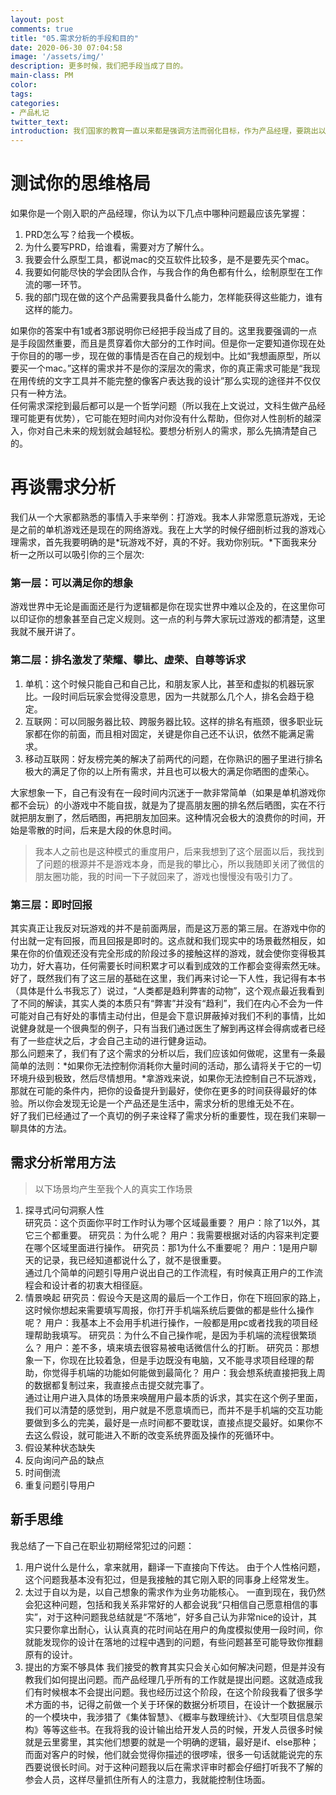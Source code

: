 ```yaml
---
layout: post
comments: true
title: "05.需求分析的手段和目的"
date: 2020-06-30 07:04:58
image: '/assets/img/'
description: 更多时候，我们把手段当成了目的。
main-class: PM
color:
tags:
categories:
- 产品札记
twitter_text:
introduction: 我们国家的教育一直以来都是强调方法而弱化目标，作为产品经理，要跳出以往的教育模式，时刻反思自己做每一件事的目的。
---
```



# 测试你的思维格局
如果你是一个刚入职的产品经理，你认为以下几点中哪种问题最应该先掌握：
1. PRD怎么写？给我一个模板。
2. 为什么要写PRD，给谁看，需要对方了解什么。
3. 我要会什么原型工具，都说mac的交互软件比较多，是不是要先买个mac。
4. 我要如何能尽快的学会团队合作，与我合作的角色都有什么，绘制原型在工作流的哪一环节。
5. 我的部门现在做的这个产品需要我具备什么能力，怎样能获得这些能力，谁有这样的能力。

如果你的答案中有1或者3那说明你已经把手段当成了目的。这里我要强调的一点是手段固然重要，而且是贯穿着你大部分的工作时间。但是你一定要知道你现在处于你目的的哪一步，现在做的事情是否在自己的规划中。比如“我想画原型，所以要买一个mac。”这样的需求并不是你的深层次的需求，你的真正需求可能是“我现在用传统的文字工具并不能完整的像客户表达我的设计”那么实现的途径并不仅仅只有一种方法。  
任何需求深挖到最后都可以是一个哲学问题（所以我在上文说过，文科生做产品经理可能更有优势），它可能在短时间内对你没有什么帮助，但你对人性剖析的越深入，你对自己未来的规划就会越轻松。要想分析别人的需求，那么先搞清楚自己的。

# 再谈需求分析
我们从一个大家都熟悉的事情入手来举例：打游戏。我本人非常愿意玩游戏，无论是之前的单机游戏还是现在的网络游戏。我在上大学的时候仔细剖析过我的游戏心理需求，首先我要明确的是*玩游戏不好，真的不好。我劝你别玩。*下面我来分析一之所以可以吸引你的三个层次:
### 第一层：可以满足你的想象
游戏世界中无论是画面还是行为逻辑都是你在现实世界中难以企及的，在这里你可以印证你的想象甚至自己定义规则。这一点的利与弊大家玩过游戏的都清楚，这里我就不展开讲了。
### 第二层：排名激发了荣耀、攀比、虚荣、自尊等诉求
1. 单机：这个时候只能自己和自己比，和朋友家人比，甚至和虚拟的机器玩家比。一段时间后玩家会觉得没意思，因为一共就那么几个人，排名会趋于稳定。
2. 互联网：可以同服务器比较、跨服务器比较。这样的排名有瓶颈，很多职业玩家都在你的前面，而且相对固定，关键是你自己还不认识，依然不能满足需求。
3. 移动互联网：好友榜完美的解决了前两代的问题，在你熟识的圈子里进行排名极大的满足了你的以上所有需求，并且也可以极大的满足你晒图的虚荣心。  

大家想象一下，自己有没有在一段时间内沉迷于一款非常简单（如果是单机游戏你都不会玩）的小游戏中不能自拔，就是为了提高朋友圈的排名然后晒图，实在不行就把朋友删了，然后晒图，再把朋友加回来。这种情况会极大的浪费你的时间，开始是零散的时间，后来是大段的休息时间。
> 我本人之前也是这种模式的重度用户，后来我想到了这个层面以后，我找到了问题的根源并不是游戏本身，而是我的攀比心，所以我随即关闭了微信的朋友圈功能，我的时间一下子就回来了，游戏也慢慢没有吸引力了。  

### 第三层：即时回报
其实真正让我反对玩游戏的并不是前面两层，而是这万恶的第三层。在游戏中你的付出就一定有回报，而且回报是即时的。这点就和我们现实中的场景截然相反，如果在你的价值观还没有完全形成的阶段过多的接触这样的游戏，就会使你变得极其功力，好大喜功，任何需要长时间积累才可以看到成效的工作都会变得索然无味。  
好了，既然我们有了这三层的基础在这里，我们再来讨论一下人性，我记得有本书（具体是什么书我忘了）说过，“人类都是趋利弊害的动物”，这个观点最近我看到了不同的解读，其实人类的本质只有“弊害”并没有“趋利”，我们在内心不会为一件可能对自己有好处的事情主动付出，但是会下意识屏蔽掉对我们不利的事情，比如说健身就是一个很典型的例子，只有当我们通过医生了解到再这样会得病或者已经有了一些症状之后，才会自己主动的进行健身运动。  
那么问题来了，我们有了这个需求的分析以后，我们应该如何做呢，这里有一条最简单的法则：*如果你无法控制你消耗你大量时间的活动，那么请将关于它的一切环境升级到极致，然后尽情想用。*拿游戏来说，如果你无法控制自己不玩游戏，那就在可能的条件内，把你的设备提升到最好，使你在更多的时间获得最好的体验。所以你会发现无论是一个产品还是生活中，需求分析的思维无处不在。  
好了我们已经通过了一个真切的例子来诠释了需求分析的重要性，现在我们来聊一聊具体的方法。
## 需求分析常用方法
> 以下场景均产生至我个人的真实工作场景  

1. 探寻式问句洞察人性  
研究员：这个页面你平时工作时认为哪个区域最重要？
用户：除了1以外，其它三个都重要。
研究员：为什么呢？
用户：我需要根据对话的内容来判定要在哪个区域里面进行操作。
研究员：那1为什么不重要呢？
用户：1是用户聊天的记录，我已经知道都说什么了，就不是很重要。  
通过几个简单的问题引导用户说出自己的工作流程，有时候真正用户的工作流程会和设计者的初衷大相径庭。  
2. 情景唤起
研究员：假设今天是这周的最后一个工作日，你在下班回家的路上，这时候你想起来需要填写周报，你打开手机端系统后要做的都是些什么操作呢？
用户：我基本上不会用手机进行操作，一般都是用pc或者找我的项目经理帮助我填写。
研究员：为什么不自己操作呢，是因为手机端的流程很繁琐么？
用户：差不多，填来填去很容易被电话微信什么的打断。
研究员：那想象一下，你现在比较着急，但是手边既没有电脑，又不能寻求项目经理的帮助，你觉得手机端的功能如何能做到最简化？
用户：我会想系统直接把我上周的数据都复制过来，我直接点击提交就完事了。  
通过让用户进入具体的场景来唤醒用户最本质的诉求，其实在这个例子里面，我们可以清楚的感觉到，用户就是不愿意填而已，而并不是手机端的交互功能要做到多么的完美，最好是一点时间都不要耽误，直接点提交最好。如果你不去这么假设，就可能进入不断的改变系统界面及操作的死循环中。  
3. 假设某种状态缺失
4. 反向询问产品的缺点
5. 时间倒流
6. 重复问题引导用户

## 新手思维
我总结了一下自己在职业初期经常犯过的问题： 
1. 用户说什么是什么，拿来就用，翻译一下直接向下传达。
由于个人性格问题，这个问题我基本没有犯过，但是我接触的其它刚入职的同事身上经常发生。
2. 太过于自以为是，以自己想象的需求作为业务功能核心。
一直到现在，我仍然会犯这种问题，包括和我关系非常好的人都会说我“只相信自己愿意相信的事实”，对于这种问题我总结就是“不落地”，好多自己认为非常nice的设计，其实只要你拿出耐心，认认真真的花时间站在用户的角度模拟使用一段时间，你就能发现你的设计在落地的过程中遇到的问题，有些问题甚至可能导致你推翻原有的设计。
3. 提出的方案不够具体
我们接受的教育其实只会关心如何解决问题，但是并没有教我们如何提出问题。而产品经理几乎所有的工作就是提出问题。这就造成我们有时候根本不会提出问题。我也经历过这个阶段，在这个阶段我看了很多学术方面的书，记得之前做一个关于环保的数据分析项目，在设计一个数据展示的一个模块中，我涉猎了《集体智慧》、《概率与数理统计》、《大型项目信息架构》等等这些书。在我将我的设计输出给开发人员的时候，开发人员很多时候就是云里雾里，其实他们想要的就是一个明确的逻辑，最好是if、else那种；而面对客户的时候，他们就会觉得你描述的很啰嗦，很多一句话就能说完的东西要说很长时间。对于这种问题我以后在需求评审时都会仔细打听我不了解的参会人员，这样尽量抓住所有人的注意力，我就能控制住场面。  









